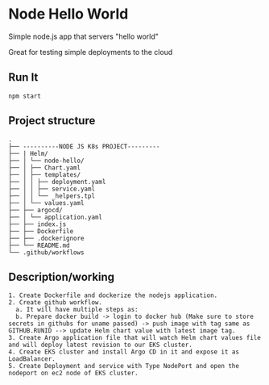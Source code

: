 # Node Hello World

Simple node.js app that servers "hello world"

Great for testing simple deployments to the cloud

## Run It

`npm start`


## Project structure
```
.
├── ----------NODE JS K8s PROJECT---------
├── | Helm/
├── │ └── node-hello/
├── │ ├── Chart.yaml
├── │ ├── templates/
├── │ │ ├── deployment.yaml
├── │ │ ├── service.yaml
├── │ │ └── _helpers.tpl
├── │ └── values.yaml
├── ├── argocd/
├── │ └── application.yaml
├── ├── index.js
├── ├── Dockerfile
├── ├── .dockerignore
├── └── README.md
└── .github/workflows
```

## Description/working
```
1. Create Dockerfile and dockerize the nodejs application.
2. Create github workflow.
  a. It will have multiple steps as:
  b. Prepare docker build -> login to docker hub (Make sure to store secrets in githubs for uname passed) -> push image with tag same as GITHUB.RUNID --> update Helm chart value with latest image tag.
3. Create Argo application file that will watch Helm chart values file and will deploy latest revision to our EKS cluster.
4. Create EKS cluster and install Argo CD in it and expose it as LoadBalancer.
5. Create Deployment and service with Type NodePort and open the nodeport on ec2 node of EKS cluster.

```
